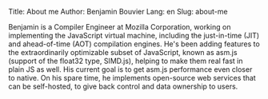 Title: About me
Author: Benjamin Bouvier
Lang: en
Slug: about-me

Benjamin is a Compiler Engineer at Mozilla Corporation, working on implementing the JavaScript virtual machine, including the just-in-time (JIT) and ahead-of-time (AOT) compilation engines. He's been adding features to the extraordinarily optimizable subset of JavaScript, known as asm.js (support of the float32 type, SIMD.js), helping to make them real fast in plain JS as well. His current goal is to get asm.js performance even closer to native. On his spare time, he implements open-source web services that can be self-hosted, to give back control and data ownership to users.

